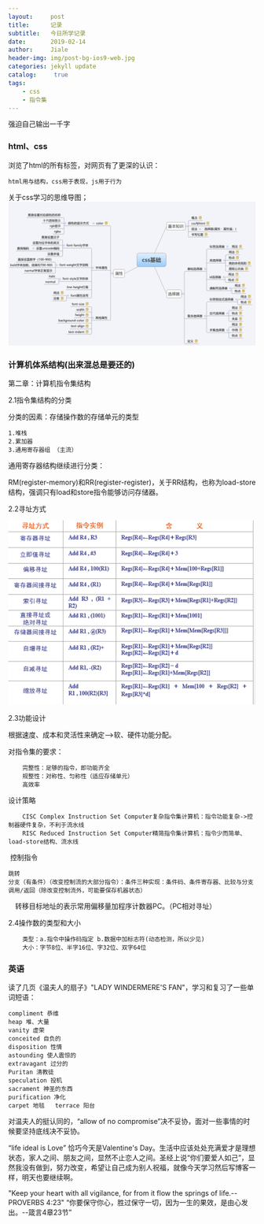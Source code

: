 ```yaml
---
layout:     post
title:      记录
subtitle:   今日所学记录
date:       2019-02-14
author:     Jiale
header-img: img/post-bg-ios9-web.jpg
categories: jekyll update
catalog: 	 true
tags:
    - css
    - 指令集
---
```

强迫自己输出一千字


### html、css


浏览了html的所有标签，对网页有了更深的认识：
	
	html用与结构，css用于表现，js用于行为

  
关于css学习的思维导图；
![css-learn1](/img/css-learn1.png)


### 计算机体系结构(出来混总是要还的)

第二章：计算机指令集结构

2.1指令集结构的分类

分类的因素：存储操作数的存储单元的类型

	1.堆栈
	2.累加器
	3.通用寄存器组 （主流）
通用寄存器结构继续进行分类：

RM(register-memory)和RR(register-register)，关于RR结构，也称为load-store结构，强调只有load和store指令能够访问存储器。

2.2寻址方式

![tu](/img/xunzhi.png)


2.3功能设计

根据速度、成本和灵活性来确定-->软、硬件功能分配。

对指令集的要求：

		完整性：足够的指令，即功能齐全
		规整性：对称性、匀称性（适应存储单元）
		高效率

设计策略

		CISC Complex Instruction Set Computer复杂指令集计算机：指令功能复杂->控制器硬件复杂，不利于流水线
		RISC Reduced Instruction Set Computer精简指令集计算机：指令少而简单、load-store结构、流水线

&nbsp;控制指令

	跳转
	分支（有条件）（改变控制流的大部分指令）：条件三种实现：条件码、条件寄存器、比较与分支
	调用/返回（除改变控制流外，可能要保存机器状态）


&emsp;转移目标地址的表示常用偏移量加程序计数器PC。（PC相对寻址）

2.4操作数的类型和大小
		
		类型：a.指令中操作码指定 b.数据中加标志符(动态检测，所以少见)
		大小：字节8位、半字16位、字32位、双字64位

### 英语
读了几页《温夫人的扇子》"LADY WINDERMERE'S FAN"，学习和复习了一些单词短语：
		
	compliment 恭维
	heap 堆、大量
	vanity 虚荣
	conceited 自负的
	disposition 性情
	astounding 使人震惊的
	extravagant 过分的
	Puritan 清教徒
	speculation 投机
	sacrament 神圣的东西
	purification 净化
	carpet 地毯	terrace 阳台


对温夫人的挺认同的，“allow of no compromise”决不妥协，面对一些事情的时候要坚持底线决不妥协。

“life ideal is Love” 恰巧今天是Valentine's Day。生活中应该处处充满爱才是理想状态，家人之间、朋友之间，显然不止恋人之间。圣经上说“你们要爱人如己”，显然我没有做到，努力改变，希望让自己成为别人祝福，就像今天学习然后写博客一样，明天也要继续啊。


"Keep your heart with all vigilance, for from it flow the springs of life.--PROVERBS 4:23"
“你要保守你心，胜过保守一切，因为一生的果效，是由心发出。--箴言4章23节”
